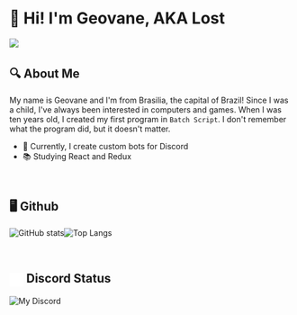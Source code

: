 # 👋 Hi! I'm Geovane, AKA Lost 
<div> 
  <a href="https://discord.com/users/437249534096048130" target="_blank"><img src="https://img.shields.io/badge/Discord-7289DA?style=for-the-badge&logo=discord&logoColor=white" target="_blank"></a> 
</div>

## 🔍 About Me
My name is Geovane and I'm from Brasilia, the capital of Brazil! Since I was a child, I've always been interested in computers and games. When I was ten years old, I created my first program in `Batch Script`. I don't remember what the program did, but it doesn't matter.

- 🤖 Currently, I create custom bots for Discord
- 📚 Studying React and Redux

&nbsp;
## 🖥 Github
![GitHub stats](https://github-readme-stats.vercel.app/api?username=0LostConnection&show_icons=true&theme=midnight-purple&bg_color=0D1117)![Top Langs](https://github-readme-stats.vercel.app/api/top-langs/?username=0LostConnection&layout=compact&theme=midnight-purple&bg_color=0D1117)

<!--- <div style="display: inline_block"><br>
  <img align="center" alt="Lost-JS" height="30" width="40" src="https://raw.githubusercontent.com/devicons/devicon/master/icons/javascript/javascript-plain.svg">
  <img align="center" alt="Lost-Python" height="30" width="40" src="https://raw.githubusercontent.com/devicons/devicon/master/icons/python/python-original.svg">
</div> --->

&nbsp;
## <img src="discord.svg" width="25" height="25" align="center"/>  Discord Status
<!--- ![Discord Banner](https://discord.c99.nl/widget/theme-1/437249534096048130.png) --->
![My Discord](https://discord-readme-badge.vercel.app/api?id=437249534096048130) 
